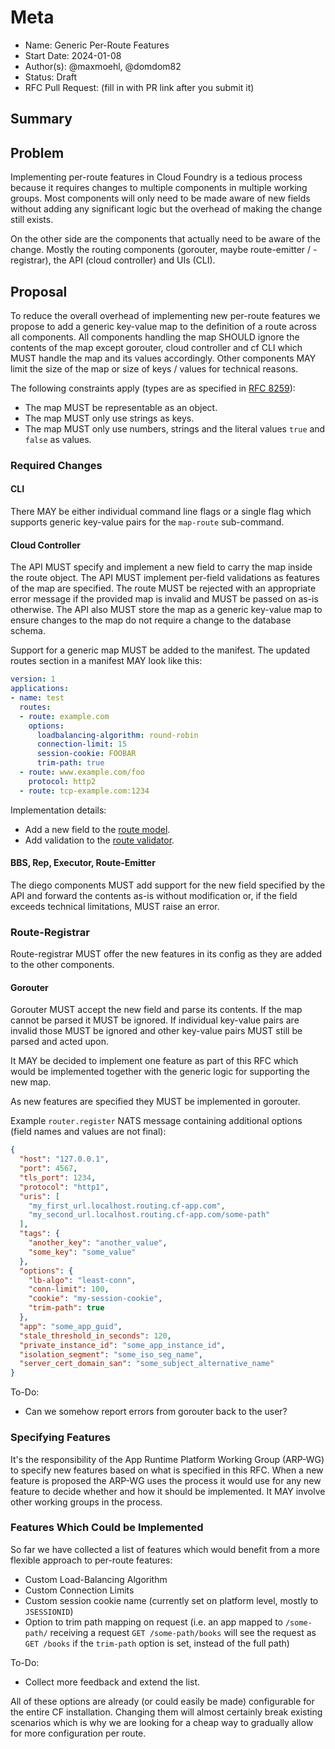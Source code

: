 # Meta
[meta]: #meta
- Name: Generic Per-Route Features
- Start Date: 2024-01-08
- Author(s): @maxmoehl, @domdom82
- Status: Draft <!-- Acceptable values: Draft, Approved, On Hold, Superseded -->
- RFC Pull Request: (fill in with PR link after you submit it)

## Summary

## Problem

Implementing per-route features in Cloud Foundry is a tedious process because it requires
changes to multiple components in multiple working groups. Most components will only need to be
made aware of new fields without adding any significant logic but the overhead of making the
change still exists.

On the other side are the components that actually need to be aware of the change. Mostly the
routing components (gorouter, maybe route-emitter / -registrar), the API (cloud controller)
and UIs (CLI).

## Proposal

To reduce the overall overhead of implementing new per-route features we propose to add a generic
key-value map to the definition of a route across all components. All components handling the map
SHOULD ignore the contents of the map except gorouter, cloud controller and cf CLI which MUST handle
the map and its values accordingly. Other components MAY limit the size of the map or size of
keys / values for technical reasons.

The following constraints apply (types are as specified in [RFC 8259](https://rfc-editor.org/rfc/rfc8259)):
* The map MUST be representable as an object.
* The map MUST only use strings as keys.
* The map MUST only use numbers, strings and the literal values `true` and `false` as values.

### Required Changes

#### CLI

There MAY be either individual command line flags or a single flag which supports generic key-value
pairs for the `map-route` sub-command.

#### Cloud Controller

The API MUST specify and implement a new field to carry the map inside the route object. The API
MUST implement per-field validations as features of the map are specified. The route MUST be
rejected with an appropriate error message if the provided map is invalid and MUST be passed on
as-is otherwise. The API also MUST store the map as a generic key-value map to ensure changes to
the map do not require a change to the database schema.

Support for a generic map MUST be added to the manifest. The updated routes section in a manifest
MAY look like this:

```yml
version: 1
applications:
- name: test
  routes:
  - route: example.com
    options:
      loadbalancing-algorithm: round-robin
      connection-limit: 15
      session-cookie: FOOBAR
      trim-path: true
  - route: www.example.com/foo
    protocol: http2
  - route: tcp-example.com:1234
```

Implementation details:
* Add a new field to the [route model](https://github.com/cloudfoundry/cloud_controller_ng/blob/main/app/models/runtime/route.rb).
* Add validation to the [route validator](https://github.com/cloudfoundry/cloud_controller_ng/blob/e719d017ea4625397a97c2c14352ebdee66febe9/lib/cloud_controller/route_validator.rb#L2).

#### BBS, Rep, Executor, Route-Emitter

The diego components MUST add support for the new field specified by the API and forward the
contents as-is without modification or, if the field exceeds technical limitations, MUST raise an
error.

### Route-Registrar

Route-registrar MUST offer the new features in its config as they are added to the other
components.

#### Gorouter

Gorouter MUST accept the new field and parse its contents. If the map cannot be parsed it MUST
be ignored. If individual key-value pairs are invalid those MUST be ignored and other key-value
pairs MUST still be parsed and acted upon.

It MAY be decided to implement one feature as part of this RFC which would be implemented together
with the generic logic for supporting the new map.

As new features are specified they MUST be implemented in gorouter.

Example `router.register` NATS message containing additional options (field names and values are not
final):

```json
{
  "host": "127.0.0.1",
  "port": 4567,
  "tls_port": 1234,
  "protocol": "http1",
  "uris": [
    "my_first_url.localhost.routing.cf-app.com",
    "my_second_url.localhost.routing.cf-app.com/some-path"
  ],
  "tags": {
    "another_key": "another_value",
    "some_key": "some_value"
  },
  "options": {
    "lb-algo": "least-conn",
    "conn-limit": 100,
    "cookie": "my-session-cookie",
    "trim-path": true
  },
  "app": "some_app_guid",
  "stale_threshold_in_seconds": 120,
  "private_instance_id": "some_app_instance_id",
  "isolation_segment": "some_iso_seg_name",
  "server_cert_domain_san": "some_subject_alternative_name"
}
```

To-Do:
* Can we somehow report errors from gorouter back to the user?

### Specifying Features

It's the responsibility of the App Runtime Platform Working Group (ARP-WG) to specify new
features based on what is specified in this RFC. When a new feature is proposed the ARP-WG uses
the process it would use for any new feature to decide whether and how it should be implemented. It
MAY involve other working groups in the process.

### Features Which Could be Implemented

So far we have collected a list of features which would benefit from a more flexible approach to
per-route features:

- Custom Load-Balancing Algorithm
- Custom Connection Limits
- Custom session cookie name (currently set on platform level, mostly to `JSESSIONID`)
- Option to trim path mapping on request (i.e. an app mapped to `/some-path/` receiving a request `GET /some-path/books` will see the request as `GET /books` if the `trim-path` option is set, instead of the full path)

To-Do:
* Collect more feedback and extend the list.

All of these options are already (or could easily be made) configurable for the entire CF
installation. Changing them will almost certainly break existing scenarios which is why we
are looking for a cheap way to gradually allow for more configuration per route.
